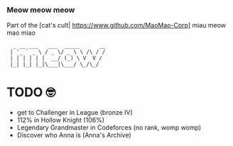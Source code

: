 ### Meow meow meow
Part of the [cat's cult| https://www.github.com/MaoMao-Corp]
miau meow mao miao                               
```
  _ __ ___   ___  _____      __
 | '_ ` _ \ / _ \/ _ \ \ /\ / /
 | | | | | |  __/ (_) \ V  V / 
 |_| |_| |_|\___|\___/ \_/\_/
```
                               
                               


# TODO 🤓
- get to Challenger in League (bronze IV)
- 112% in Hollow Knight (106%)
- Legendary Grandmaster in Codeforces (no rank, womp womp)
- Discover who Anna is (Anna's Archive)
<!--
**Discomanfulanito/discomanfulanito** is a ✨ _special_ ✨ repository because its `README.md` (this file) appears on your GitHub profile.

Here are some ideas to get you started:

- 🔭 I’m currently working on ...
- 🌱 I’m currently learning ...
- 👯 I’m looking to collaborate on ...
- 🤔 I’m looking for help with ...
- 💬 Ask me about ...
- 📫 How to reach me: ...
- 😄 Pronouns: ...
- ⚡ Fun fact: ...
-->
